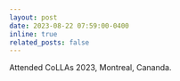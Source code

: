 ```yaml
---
layout: post
date: 2023-08-22 07:59:00-0400
inline: true
related_posts: false
---
```


Attended CoLLAs 2023, Montreal, Cananda.